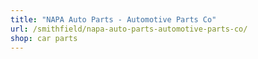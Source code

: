 ```yaml
---
title: "NAPA Auto Parts - Automotive Parts Co"
url: /smithfield/napa-auto-parts-automotive-parts-co/
shop: car parts
---
```

